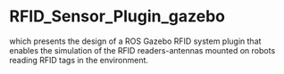 # RFID_Sensor_Plugin_gazebo
which presents the design of a ROS Gazebo RFID system plugin that enables the simulation of the RFID readers-antennas mounted on robots reading RFID tags in the environment.
